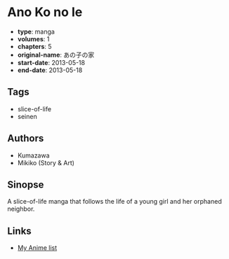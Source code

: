 # Ano Ko no Ie

-   **type**: manga
-   **volumes**: 1
-   **chapters**: 5
-   **original-name**: あの子の家
-   **start-date**: 2013-05-18
-   **end-date**: 2013-05-18

## Tags

-   slice-of-life
-   seinen

## Authors

-   Kumazawa
-   Mikiko (Story & Art)

## Sinopse

A slice-of-life manga that follows the life of a young girl and her orphaned neighbor.

## Links

-   [My Anime list](https://myanimelist.net/manga/52817/Ano_Ko_no_Ie)
